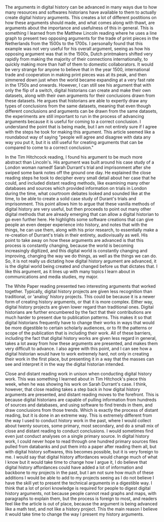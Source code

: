   The arguments in digital history can be advanced in many ways due to how many resources and softwares historians have available to them to actually create digital history arguments. This creates a lot of different postitions on how these arguments should made, and what comes along with thawt, are arguments about the importance and usefulness of this in general. This is something I learned from the Matthew Lincoln reading where he uses a line graph to present two opposing arguments for the trade of print pieces in the Netherlands from the 1500s to the 1700s. I personally found that this example was not very useful for his overall argument, seeing as how  his opposing argument was that in the 1500s, Dutch printmakers shifted very rapidly from making the majority of their connections internationally, to quickly making more than half of them to domestic collaborators. It would be very strange for anyone to believe that in the year 1500, international trade and cooperation in making print pieces was at its peak, and then simmered down just when the world became expanding at a very fast rate in the 1750s and onwards. However, I can still see his argument that with only the flip of a switch, digital historians can create and make their own datasets, along with their own arguments for their conclusions drawn from these datasets. He argues that historians are able to expertly draw any types of conclusions from the same datasets, meaning that even though different conclusions and arguments can be drawn from the same datasets, the experiments are still important to run in the process of advancing arguments because it is useful for coming to a correct conclusion. I understand the point that is being made, but I am not entirely sure if I agree with the steps he took for making this argument. This article seemed like a roundabout way of saying "people will agree and disagree with data any way you put it, but it is still useful for creating arguments that can be compared to come to a correct conclusion."

  In the Tim Hitchcock reading, I found his argument to be much more abstract than Lincoln's. His argument was built around his case study of a London woman namedf Sarah Durrant's trial and imprisonment after she swiped some bank notes off the ground one day. He explained the close reading steps he took to decipher every small detail about her case that he could, and included distant reading methods, like examining many other databases and sources which provided information on trials in London during the time, what courtroom debates looked and sounded like at the time, to be able to create a solid case study of Durant's trials and imprisonment. This point allows him to argue that these vanilla methods of digital history are very useful, but then proceeds to point out many other digital methods that are already emerging that can allow a digital historian to go even further here. He highlights some software creations that can give people an even deeper experience into history, and notes that with the things, he can use them, along with his prior research, to essentially make a re-creation of Durrant's trials in their entirety, audiovisually as well. His point to take away on how these arguments are advanced is that this process is constantly changing, because the world is becoming increasingly digitized, and this digital world is constantly changing and improving, changing the way we do things, as well as the things we can do. So, it is not really us dictating how digital history argument are advanced, it is the digital world being created and changed before us that dictates that. I like this argument, as it lines up with many topics I learn about in communications and media studies, my major.
  
  The White Paper reading presented two interesting arguments that worked together. Typically, digital history projects are given less recognition than traditional, or 'analog' history projects. This could be because it is a newer form of creating history arguments, or that it is more complex. Either way, digital history projects are given lower regard than traditional ones. Digital historians are further encumbered by the fact that their contributions are much harder to present due to publication patterns. This makes it so that digital historians frequently have to change their works in ways that would be more digestible to certain scholarly audiences, or to fit the patterns or scope of the publication that is including their work. All of these barriers, including the fact that digital history works are given less regard in general, takes a lot away from how these arguments are presented, and makes them very difficult to advance. I also agree with this point, and I can see how a digital historian would have to work extremely hard, not only in creating their work in the first place, but presenting it in a way that the masses can see and interpret it in the way the digital historian intended.
  
  Close and distant reading work in unison when conducting digital history work. This was something I learned about in Tim Hitchock's piece this week, when he was showing his work on Sarah Durrant's case. I think, however, that close reading takes a step back in how digital history arguments are presented, and distant reading moves to the forefront. This is because digital historians are capable of pulling information from hundreds of sources and databases, and using software to find trends in them, and draw conclusions from those trends. Which is exactly the process of distant reading, but it is done in an extreme way. This is extremely different from the way I used to conduct history work in the past, where I would collect about twenty sources, some primary, most secondary, and do a small mix of close and distant reading to conduct conclusions. I would sometimes find even just conduct analyses on a single primary source. In digital history work, I could never hope to read through one hundred primary sources files pulled from databanks and put them into a paper after reading them all, but with digital history softwares, this becomes possible, but it is very foreign to me. I would say that digital history affordances would change much of what I know but it would take time to change how I argue it,  I do believe that digital history affordances could have added a lot of information and backbone to my projects in the past, but I am not sure how much of these additions I would be able to add to my projects seeing as I do not believe I have the skill yet to present the technical arguments in a digestible way. I think that a lot of priori knowledge is required for people to digest digital history arguments, not because people cannot read graphs and maps, with paragraphs to explain them, but the process is foreign to most, and readers feel like the article is out of place, because the argument is being advanced like a math test, and not like a history project. This the main reason I believe it would take time to change the way I present my history arguments. 
